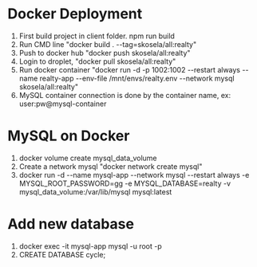 # Docker Deployment

1. First build project in client folder. npm run build
2. Run CMD line "docker build . --tag=skosela/all:realty"
3. Push to docker hub "docker push skosela/all:realty"
4. Login to droplet, "docker pull skosela/all:realty"
5. Run docker container "docker run -d -p 1002:1002 --restart always --name realty-app --env-file /mnt/envs/realty.env --network mysql skosela/all:realty"
6. MySQL container connection is done by the container name, ex: user:pw@mysql-container

# MySQL on Docker

1. docker volume create mysql_data_volume
2. Create a network mysql "docker network create mysql"
3. docker run -d --name mysql-app --network mysql --restart always -e MYSQL_ROOT_PASSWORD=gg -e MYSQL_DATABASE=realty -v mysql_data_volume:/var/lib/mysql mysql:latest

# Add new database

1. docker exec -it mysql-app mysql -u root -p
2. CREATE DATABASE cycle;
